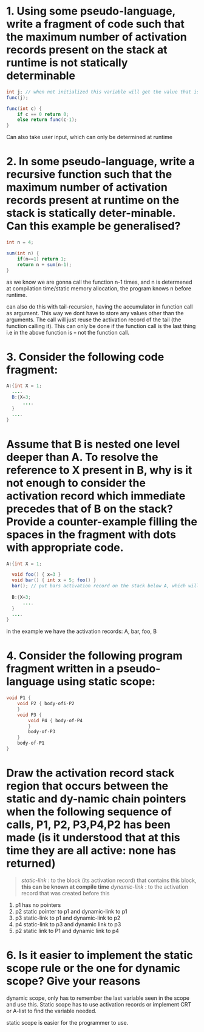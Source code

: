 # 1. Using some pseudo-language, write a fragment of code such that the maximum number of activation records present on the stack at runtime is not statically determinable
```java
int j; // when not initialized this variable will get the value that is stored at the address it gets at runtime when executing the program
func(j);

func(int c) {
	if c == 0 return 0;
	else return func(c-1);
}
```
Can also take user input, which can only be determined at runtime

# 2. In some pseudo-language, write a recursive function such that the maximum number of activation records present at runtime on the stack is statically deter-minable. Can this example be generalised?
```java
int n = 4;

sum(int n) {
	if(n==1) return 1;
	return n + sum(n-1);
}
```
as we know we are gonna call the function n-1 times, and n is determened at compilation time/static memory allocation, the program knows n before runtime.

can also do this with tail-recursion, having the accumulator in function call as argument. This way we dont have to store any values other than the arguments. The call will just reuse the activation record of the tail (the function calling it). This can only be done if the function call is the last thing i.e in the above function is `+` not the function call.

# 3. Consider the following code fragment:
```java
A:{int X = 1;
  ....
  B:{X=3;
	  ....
  }
  ....
}
```
# Assume that B is nested one level deeper than A. To resolve the reference to X present in B, why is it not enough to consider the activation record which immediate precedes that of B on the stack? Provide a counter-example filling the spaces in the fragment with dots with appropriate code.


```java
A:{int X = 1;

  void foo() { x=3 }
  void bar() { int x = 5; foo() }
  bar(); // put bars activation record on the stack below A, which will put foo() on top of bar() aswel
  
  B:{X=3;
	  ....
  }
  ....
}
```
in the example we have the activation records: A, bar, foo, B

# 4. Consider the following program fragment written in a pseudo-language using static scope:
```c
void P1 {
	void P2 { body-ofi-P2
	}
	void P3 {
		void P4 { body-of-P4
		}
		body-of-P3
	}
	body-of-P1
}
```
# Draw the activation record stack region that occurs between the static and dy-namic chain pointers when the following sequence of calls, P1, P2, P3,P4,P2 has been made (is it understood that at this time they are all active: none has returned)
> _static-link_ : to the block (its activation record) that contains this block, **this can be known at compile time**
> _dynamic-link_ : to the activation record that was created before this

1. p1 has no pointers
2. p2 static pointer to p1 and  dynamic-link to p1
3. p3 static-link to p1 and dynamic-link to p2
4. p4 static-link to p3  and dynamic link to p3
5. p2 static link to P1 and dynamic link to p4

# 6. Is it easier to implement the static scope rule or the one for dynamic scope? Give your reasons
dynamic scope, only has to remember the last variable seen in the scope and use this. Static scope has to use activation records or implement CRT or A-list to find the variable needed.

static scope is easier for the programmer to use. 


